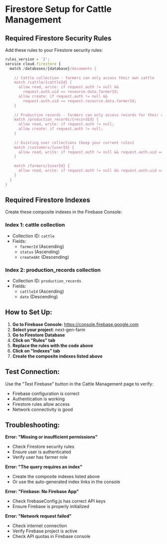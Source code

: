 # Firestore Setup for Cattle Management

## Required Firestore Security Rules

Add these rules to your Firestore security rules:

```javascript
rules_version = '2';
service cloud.firestore {
  match /databases/{database}/documents {
    
    // Cattle collection - farmers can only access their own cattle
    match /cattle/{cattleId} {
      allow read, write: if request.auth != null && 
        request.auth.uid == resource.data.farmerId;
      allow create: if request.auth != null && 
        request.auth.uid == request.resource.data.farmerId;
    }
    
    // Production records - farmers can only access records for their cattle
    match /production_records/{recordId} {
      allow read, write: if request.auth != null;
      allow create: if request.auth != null;
    }
    
    // Existing user collections (keep your current rules)
    match /customers/{userId} {
      allow read, write: if request.auth != null && request.auth.uid == userId;
    }
    
    match /farmers/{userId} {
      allow read, write: if request.auth != null && request.auth.uid == userId;
    }
  }
}
```

## Required Firestore Indexes

Create these composite indexes in the Firebase Console:

### Index 1: cattle collection
- Collection ID: `cattle`
- Fields:
  - `farmerId` (Ascending)
  - `status` (Ascending) 
  - `createdAt` (Descending)

### Index 2: production_records collection
- Collection ID: `production_records`
- Fields:
  - `cattleId` (Ascending)
  - `date` (Descending)

## How to Set Up:

1. **Go to Firebase Console**: https://console.firebase.google.com
2. **Select your project**: next-gen-farm
3. **Go to Firestore Database**
4. **Click on "Rules" tab**
5. **Replace the rules with the code above**
6. **Click on "Indexes" tab**
7. **Create the composite indexes listed above**

## Test Connection:

Use the "Test Firebase" button in the Cattle Management page to verify:
- Firebase configuration is correct
- Authentication is working
- Firestore rules allow access
- Network connectivity is good

## Troubleshooting:

**Error: "Missing or insufficient permissions"**
- Check Firestore security rules
- Ensure user is authenticated
- Verify user has farmer role

**Error: "The query requires an index"**
- Create the composite indexes listed above
- Or use the auto-generated index links in the console

**Error: "Firebase: No Firebase App"**
- Check firebaseConfig.js has correct API keys
- Ensure Firebase is properly initialized

**Error: "Network request failed"**
- Check internet connection
- Verify Firebase project is active
- Check API quotas in Firebase console
